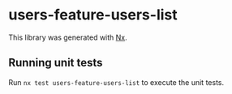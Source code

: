 # users-feature-users-list

This library was generated with [Nx](https://nx.dev).

## Running unit tests

Run `nx test users-feature-users-list` to execute the unit tests.
